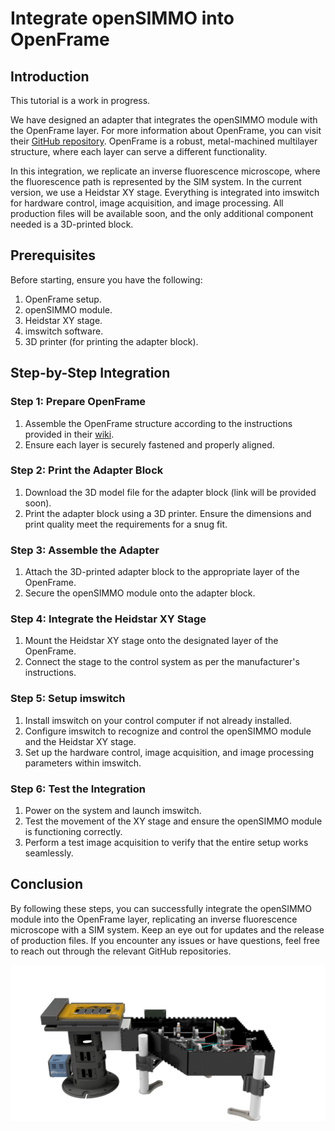 # Integrate openSIMMO into OpenFrame

## Introduction

This tutorial is a work in progress.

We have designed an adapter that integrates the openSIMMO module with the OpenFrame layer. For more information about OpenFrame, you can visit their [GitHub repository](https://github.com/ImperialCollegeLondon/openFrame/wiki/). OpenFrame is a robust, metal-machined multilayer structure, where each layer can serve a different functionality.

In this integration, we replicate an inverse fluorescence microscope, where the fluorescence path is represented by the SIM system. In the current version, we use a Heidstar XY stage. Everything is integrated into imswitch for hardware control, image acquisition, and image processing. All production files will be available soon, and the only additional component needed is a 3D-printed block.

## Prerequisites

Before starting, ensure you have the following:

1. OpenFrame setup.
2. openSIMMO module.
3. Heidstar XY stage.
4. imswitch software.
5. 3D printer (for printing the adapter block).

## Step-by-Step Integration

### Step 1: Prepare OpenFrame

1. Assemble the OpenFrame structure according to the instructions provided in their [wiki](https://github.com/ImperialCollegeLondon/openFrame/wiki/).
2. Ensure each layer is securely fastened and properly aligned.

### Step 2: Print the Adapter Block

1. Download the 3D model file for the adapter block (link will be provided soon).
2. Print the adapter block using a 3D printer. Ensure the dimensions and print quality meet the requirements for a snug fit.

### Step 3: Assemble the Adapter

1. Attach the 3D-printed adapter block to the appropriate layer of the OpenFrame.
2. Secure the openSIMMO module onto the adapter block.

### Step 4: Integrate the Heidstar XY Stage

1. Mount the Heidstar XY stage onto the designated layer of the OpenFrame.
2. Connect the stage to the control system as per the manufacturer's instructions.

### Step 5: Setup imswitch

1. Install imswitch on your control computer if not already installed.
2. Configure imswitch to recognize and control the openSIMMO module and the Heidstar XY stage.
3. Set up the hardware control, image acquisition, and image processing parameters within imswitch.

### Step 6: Test the Integration

1. Power on the system and launch imswitch.
2. Test the movement of the XY stage and ensure the openSIMMO module is functioning correctly.
3. Perform a test image acquisition to verify that the entire setup works seamlessly.

## Conclusion

By following these steps, you can successfully integrate the openSIMMO module into the OpenFrame layer, replicating an inverse fluorescence microscope with a SIM system. Keep an eye out for updates and the release of production files. If you encounter any issues or have questions, feel free to reach out through the relevant GitHub repositories.


![](./IMAGES/openframeopensimmo.jpeg)

